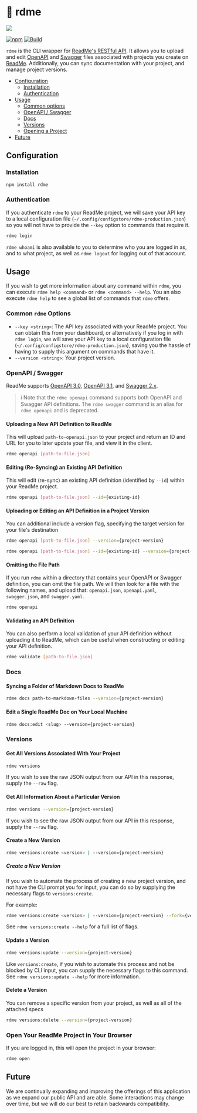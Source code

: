 # 📖 rdme

[![](https://d3vv6lp55qjaqc.cloudfront.net/items/1M3C3j0I0s0j3T362344/Untitled-2.png)](https://readme.com)

[![npm](https://img.shields.io/npm/v/rdme)](https://npm.im/rdme) [![Build](https://github.com/readmeio/rdme/workflows/CI/badge.svg)](https://github.com/readmeio/rdme)

`rdme` is the CLI wrapper for [ReadMe's RESTful API](https://docs.readme.com/reference/intro-to-the-readme-api). It allows you to upload and edit [OpenAPI](https://swagger.io/specification/) and [Swagger](https://swagger.io/specification/v2/) files associated with projects you create on [ReadMe](https://readme.com/). Additionally, you can sync documentation with your project, and manage project versions.

* [Configuration](#installation)
   * [Installation](#installation)
   * [Authentication](#authentication)
* [Usage](#usage)
   * [Common options](#common-rdme-options)
   * [OpenAPI / Swagger](#openapi--swagger)
   * [Docs](#docs)
   * [Versions](#versions)
   * [Opening a Project](#open)
* [Future](#future)

## Configuration
### Installation
```sh
npm install rdme
```

### Authentication
If you authenticate `rdme` to your ReadMe project, we will save your API key to a local configuration file (`~/.config/configstore/rdme-production.json`) so you will not have to provide the `--key` option to commands that require it.

```sh
rdme login
```

`rdme whoami` is also available to you to determine who you are logged in as, and to what project, as well as `rdme logout` for logging out of that account.

## Usage
If you wish to get more information about any command within `rdme`, you can execute `rdme help <command>` or `rdme <command> --help`. You an also execute `rdme help` to see a global list of commands that `rdme` offers.

### Common `rdme` Options
* `--key <string>`: The API key associated with your ReadMe project. You can obtain this from your dashboard, or alternatively if you log in with `rdme login`, we will save your API key to a local configuration file (`~/.config/configstore/rdme-production.json`), saving you the hassle of having to supply this argument on commands that have it.
* `--version <string>`: Your project version.

### OpenAPI / Swagger
ReadMe supports [OpenAPI 3.0](https://github.com/OAI/OpenAPI-Specification/blob/main/versions/3.0.3.md), [OpenAPI 3.1](https://github.com/OAI/OpenAPI-Specification/blob/main/versions/3.1.0.md), and [Swagger 2.x](https://github.com/OAI/OpenAPI-Specification/blob/main/versions/2.0.md).

> ℹ️ Note that the `rdme openapi` command supports both OpenAPI and Swagger API definitions. The `rdme swagger` command is an alias for `rdme openapi` and is deprecated.

#### Uploading a New API Definition to ReadMe
This will upload `path-to-openapi.json` to your project and return an ID and URL for you to later update your file, and view it in the client.

```sh
rdme openapi [path-to-file.json]
```

#### Editing (Re-Syncing) an Existing API Definition
This will edit (re-sync) an existing API definition (identified by `--id`) within your ReadMe project.

```sh
rdme openapi [path-to-file.json] --id={existing-id}
```

#### Uploading or Editing an API Definition in a Project Version
You can additional include a version flag, specifying the target version for your file's destination

```sh
rdme openapi [path-to-file.json] --version={project-version}
```

```sh
rdme openapi [path-to-file.json] --id={existing-id} --version={project-version}
```

#### Omitting the File Path
If you run `rdme` within a directory that contains your OpenAPI or Swagger definition, you can omit the file path. We will then look for a file with the following names, and upload that: `openapi.json`, `openapi.yaml`, `swagger.json`, and `swagger.yaml`.

```sh
rdme openapi
```

#### Validating an API Definition
You can also perform a local validation of your API definition without uploading it to ReadMe, which can be useful when constructing or editing your API definition.

```sh
rdme validate [path-to-file.json]
```

### Docs
#### Syncing a Folder of Markdown Docs to ReadMe
```sh
rdme docs path-to-markdown-files --version={project-version}
```

#### Edit a Single ReadMe Doc on Your Local Machine
```sh
rdme docs:edit <slug> --version={project-version}
```

### Versions
#### Get All Versions Associated With Your Project
```sh
rdme versions
```

If you wish to see the raw JSON output from our API in this response, supply  the `--raw` flag.

#### Get All Information About a Particular Version
```sh
rdme versions --version={project-version}
```

If you wish to see the raw JSON output from our API in this response, supply  the `--raw` flag.

#### Create a New Version
```sh
rdme versions:create <version> | --version={project-version}
```

##### Create a New Version
If you wish to automate the process of creating a new project version, and not have the CLI prompt you for input, you can do so by supplying the necessary flags to `versions:create`.

For example:

```sh
rdme versions:create <version> | --version={project-version} --fork={version-fork} --main={boolean} --beta={boolean} --isPublic={boolean}
```

See `rdme versions:create --help` for a full list of flags.

#### Update a Version
```sh
rdme versions:update --version={project-version}
```

Like `versions:create`, if you wish to automate this process and not be blocked by CLI input, you can supply the necessary flags to this command. See `rdme versions:update --help` for more information.

#### Delete a Version
You can remove a specific version from your project, as well as all of the attached specs

```sh
rdme versions:delete --version={project-version}
```

### Open Your ReadMe Project in Your Browser
If you are logged in, this will open the project in your browser:

```sh
rdme open
```

## Future
We are continually expanding and improving the offerings of this application as we expand our public API and are able. Some interactions may change over time, but we will do our best to retain backwards compatibility.
